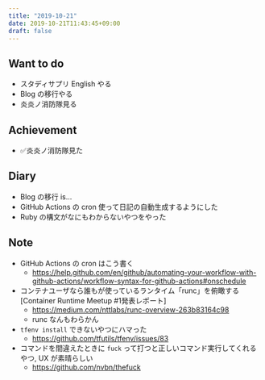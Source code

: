 ```yaml
---
title: "2019-10-21"
date: 2019-10-21T11:43:45+09:00
draft: false
---
```


## Want to do

* スタディサプリ English やる
* Blog の移行やる
* 炎炎ノ消防隊見る

## Achievement

* ✅炎炎ノ消防隊見た

## Diary

* Blog の移行 is...
* GitHub Actions の cron 使って日記の自動生成するようにした
* Ruby の構文がなにもわからないやつをやった

## Note

* GitHub Actions の cron はこう書く
  * https://help.github.com/en/github/automating-your-workflow-with-github-actions/workflow-syntax-for-github-actions#onschedule
* コンテナユーザなら誰もが使っているランタイム「runc」を俯瞰する[Container Runtime Meetup #1発表レポート]
  * https://medium.com/nttlabs/runc-overview-263b83164c98
  * runc なんもわらかん
* `tfenv install` できないやつにハマった
  * https://github.com/tfutils/tfenv/issues/83
* コマンドを間違えたときに `fuck` って打つと正しいコマンド実行してくれるやつ, UX が素晴らしい
  * https://github.com/nvbn/thefuck
